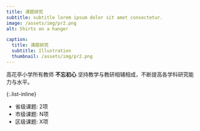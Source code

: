 ```yaml
---
title: 课题研究
subtitle: subtitle lorem ipsum dolor sit amet consectetur.
image: /assets/img/pr2.png
alt: Shirts on a hanger

caption:
  title: 课题研究
  subtitle: Illustration
  thumbnail: /assets/img/pr2.png
---
```

高花亭小学所有教师 **不忘初心** 坚持教学与教研相辅相成，不断提高各学科研究能力与水平。

{:.list-inline}
- 省级课题: 2项
- 市级课题: N项
- 区级课题: X项

